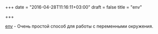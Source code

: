 +++
date = "2016-04-28T11:16:11+03:00"
draft = false
title = "env"

+++

<p><a href="https://github.com/caarlos0/env">env</a>&nbsp;- Очень простой способ для работы с переменными окружения.</p>

